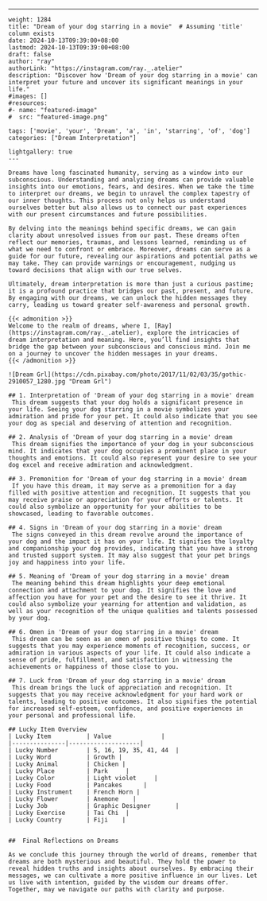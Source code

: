 ---
    weight: 1284
    title: "Dream of your dog starring in a movie"  # Assuming 'title' column exists
    date: 2024-10-13T09:39:00+08:00
    lastmod: 2024-10-13T09:39:00+08:00
    draft: false
    author: "ray"
    authorLink: "https://instagram.com/ray._.atelier"
    description: "Discover how 'Dream of your dog starring in a movie' can interpret your future and uncover its significant meanings in your life."
    #images: []
    #resources:
    #- name: "featured-image"
    #  src: "featured-image.png"
    
    tags: ['movie', 'your', 'Dream', 'a', 'in', 'starring', 'of', 'dog']
    categories: ["Dream Interpretation"]
    
    lightgallery: true
    ---
    
    Dreams have long fascinated humanity, serving as a window into our subconscious. Understanding and analyzing dreams can provide valuable insights into our emotions, fears, and desires. When we take the time to interpret our dreams, we begin to unravel the complex tapestry of our inner thoughts. This process not only helps us understand ourselves better but also allows us to connect our past experiences with our present circumstances and future possibilities.
    
    By delving into the meanings behind specific dreams, we can gain clarity about unresolved issues from our past. These dreams often reflect our memories, traumas, and lessons learned, reminding us of what we need to confront or embrace. Moreover, dreams can serve as a guide for our future, revealing our aspirations and potential paths we may take. They can provide warnings or encouragement, nudging us toward decisions that align with our true selves.
    
    Ultimately, dream interpretation is more than just a curious pastime; it is a profound practice that bridges our past, present, and future. By engaging with our dreams, we can unlock the hidden messages they carry, leading us toward greater self-awareness and personal growth.
    
    {{< admonition >}}
    Welcome to the realm of dreams, where I, [Ray](https://instagram.com/ray._.atelier), explore the intricacies of dream interpretation and meaning. Here, you’ll find insights that bridge the gap between your subconscious and conscious mind. Join me on a journey to uncover the hidden messages in your dreams.
    {{< /admonition >}}
    
    ![Dream Grl](https://cdn.pixabay.com/photo/2017/11/02/03/35/gothic-2910057_1280.jpg "Dream Grl")
    
    ## 1. Interpretation of 'Dream of your dog starring in a movie' dream
     This dream suggests that your dog holds a significant presence in your life. Seeing your dog starring in a movie symbolizes your admiration and pride for your pet. It could also indicate that you see your dog as special and deserving of attention and recognition.
    
    ## 2. Analysis of 'Dream of your dog starring in a movie' dream
     This dream signifies the importance of your dog in your subconscious mind. It indicates that your dog occupies a prominent place in your thoughts and emotions. It could also represent your desire to see your dog excel and receive admiration and acknowledgment.
    
    ## 3. Premonition for 'Dream of your dog starring in a movie' dream
     If you have this dream, it may serve as a premonition for a day filled with positive attention and recognition. It suggests that you may receive praise or appreciation for your efforts or talents. It could also symbolize an opportunity for your abilities to be showcased, leading to favorable outcomes.
    
    ## 4. Signs in 'Dream of your dog starring in a movie' dream
     The signs conveyed in this dream revolve around the importance of your dog and the impact it has on your life. It signifies the loyalty and companionship your dog provides, indicating that you have a strong and trusted support system. It may also suggest that your pet brings joy and happiness into your life.
    
    ## 5. Meaning of 'Dream of your dog starring in a movie' dream
     The meaning behind this dream highlights your deep emotional connection and attachment to your dog. It signifies the love and affection you have for your pet and the desire to see it thrive. It could also symbolize your yearning for attention and validation, as well as your recognition of the unique qualities and talents possessed by your dog.
    
    ## 6. Omen in 'Dream of your dog starring in a movie' dream
     This dream can be seen as an omen of positive things to come. It suggests that you may experience moments of recognition, success, or admiration in various aspects of your life. It could also indicate a sense of pride, fulfillment, and satisfaction in witnessing the achievements or happiness of those close to you.
    
    ## 7. Luck from 'Dream of your dog starring in a movie' dream
     This dream brings the luck of appreciation and recognition. It suggests that you may receive acknowledgment for your hard work or talents, leading to positive outcomes. It also signifies the potential for increased self-esteem, confidence, and positive experiences in your personal and professional life.
    
    ## Lucky Item Overview
    | Lucky Item          | Value              |
    |---------------|--------------------|
    | Lucky Number        | 5, 16, 19, 35, 41, 44  |
    | Lucky Word          | Growth |
    | Lucky Animal        | Chicken |
    | Lucky Place         | Park     |
    | Lucky Color         | Light violet     |
    | Lucky Food          | Pancakes      |
    | Lucky Instrument    | French Horn |
    | Lucky Flower        | Anemone    |
    | Lucky Job           | Graphic Designer       |
    | Lucky Exercise      | Tai Chi  |
    | Lucky Country       | Fiji    |
    
    
    ##  Final Reflections on Dreams
    
    As we conclude this journey through the world of dreams, remember that dreams are both mysterious and beautiful. They hold the power to reveal hidden truths and insights about ourselves. By embracing their messages, we can cultivate a more positive influence in our lives. Let us live with intention, guided by the wisdom our dreams offer. Together, may we navigate our paths with clarity and purpose.
    